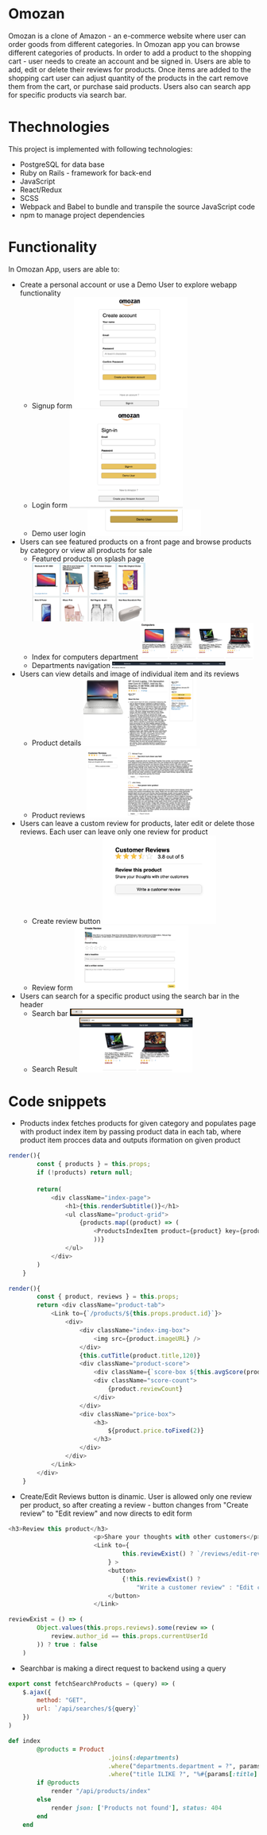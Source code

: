 # Omozan

  Omozan is a clone of Amazon - an e-commerce website where user can order goods from different categories. In Omozan app you can browse different categories of products. In order to add a product to the shopping cart - user needs to create an account and be signed in. Users are able to add, edit or delete their reviews for products. Once items are added to the shopping cart user can adjust quantity of the products in the cart remove them from the cart, or purchase said products. Users also can search app for specific products via search bar.
  
  
# Thechnologies

This project is implemented with following technologies:
* PostgreSQL for data base
* Ruby on Rails - framework for back-end
* JavaScript
* React/Redux
* SCSS
* Webpack and Babel to bundle and transpile the source JavaScript code
* npm to manage project dependencies

# Functionality
In Omozan App, users are able to:
* Create a personal account or use a Demo User to explore webapp functionality
  - Signup form
    <img src="./app/assets/images/Readme/signup.png" width=50% height=50%>
  - Login form
    <img src="app/assets/images/Readme/login.png" width=50% height=50%>
  - Demo user login
    <img src="app/assets/images/Readme/demo_user.png" width=50% height=50%>
* Users can see featured products on a front page and browse products by category or view all products for sale
  - Featured products on splash page
     <img src="./app/assets/images/Readme/featured_items.png" width=50% height=50%>
  - Index for computers department
    <img src="./app/assets/images/Readme/category.png" width=50% height=50%>
  - Departments navigation
    <img src="./app/assets/images/Readme/category_list.png" width=50% height=50%>
* Users can view details and image of individual item and its reviews
  - Product details
    <img src="./app/assets/images/Readme/details.png" width=50% height=50%>
  - Product reviews
    <img src="./app/assets/images/Readme/reviews.png" width=50% height=50%>
* Users can leave a custom review for products, later edit or delete those reviews. Each user can leave only one review for product
  - Create review button
    <img src="./app/assets/images/Readme/create_review.png" width=50% height=50%>
  - Review form
    <img src="./app/assets/images/Readme/review_form.png" width=50% height=50%>
* Users can search for a specific product using the search bar in the header
  - Search bar
    <img src="./app/assets/images/Readme/searchbar.png" width=50% height=50%>
  - Search Result
    <img src="./app/assets/images/Readme/search_result.png" width=50% height=50%>

# Code snippets
* Products index fetches products for given category and populates page with product index item by passing product data in each tab, where product item procces data and outputs iformation on given product

```js
render(){
        const { products } = this.props;
        if (!products) return null;
        
        return(
            <div className="index-page">  
                <h1>{this.renderSubtitle()}</h1>
                <ul className="product-grid">
                    {products.map((product) => (
                        <ProductsIndexItem product={product} key={product.id} />
                        ))}
                </ul>
            </div>
        )
    }
```

```js
render(){
        const { product, reviews } = this.props;
        return <div className="product-tab">
            <Link to={`/products/${this.props.product.id}`}>
                <div>
                    <div className="index-img-box">
                        <img src={product.imageURL} />
                    </div>
                    {this.cutTitle(product.title,120)}
                    <div className="product-score">
                        <div className={`score-box ${this.avgScore(product.avgScore)}`}></div>
                        <div className="score-count">
                            {product.reviewCount}
                        </div>
                    </div>
                    <div className="price-box">
                        <h3>
                            ${product.price.toFixed(2)}
                        </h3>
                    </div>
                </div>
            </Link>
        </div>
    }
```
* Create/Edit Reviews button is dinamic. User is allowed only one review per product, so after creating a review - button changes from "Create review" to "Edit review" and now directs to edit form
```js
<h3>Review this product</h3>
                        <p>Share your thoughts with other customers</p>
                        <Link to={
                                this.reviewExist() ? `/reviews/edit-review/${product.id}` : `/reviews/create-review/${product.id}`
                            } > 
                            <button>
                                {!this.reviewExist() ? 
                                    "Write a customer review" : "Edit customer review "}
                            </button>
                        </Link>
```
```js
reviewExist = () => (
        Object.values(this.props.reviews).some(review => (
            review.author_id == this.props.currentUserId
        )) ? true : false
    )
```
* Searchbar is making a direct request to backend using a query 
```js
export const fetchSearchProducts = (query) => (
    $.ajax({
        method: "GET",
        url: `/api/searches/${query}`
    })
)
```
```rb
def index       
        @products = Product
                            .joins(:departments)
                            .where("departments.department = ?", params[:dep])
                            .where("title ILIKE ?", "%#{params[:title].downcase}%")
        if @products
            render "/api/products/index"
        else
            render json: ['Products not found'], status: 404
        end 
    end
 ```
